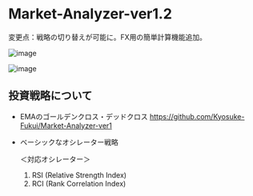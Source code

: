 # Market-Analyzer-ver1.2
変更点：戦略の切り替えが可能に。FX用の簡単計算機能追加。

![image](https://user-images.githubusercontent.com/79554085/115381896-0494c580-a20f-11eb-9594-a77f1da36749.png)

![image](https://user-images.githubusercontent.com/79554085/115382220-68b78980-a20f-11eb-9c15-3465ca2df40d.png)

## 投資戦略について
* EMAのゴールデンクロス・デッドクロス
https://github.com/Kyosuke-Fukui/Market-Analyzer-ver1
* ベーシックなオシレーター戦略

  ＜対応オシレーター＞
  1. RSI (Relative Strength Index)
  2. RCI (Rank  Correlation Index)

